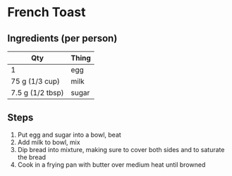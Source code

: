 # French Toast

## Ingredients (per person)
| Qty               | Thing |
|-------------------|-------|
| 1                 | egg
| 75 g (1/3 cup)    | milk
| 7.5 g (1/2 tbsp)  | sugar

## Steps
1. Put egg and sugar into a bowl, beat
2. Add milk to bowl, mix
3. Dip bread into mixture, making sure to cover both sides and to saturate the bread
4. Cook in a frying pan with butter over medium heat until browned
